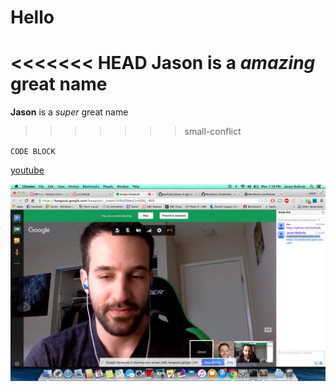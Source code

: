 # Hello
 
<<<<<<< HEAD
**Jason** is a *amazing* great name
=======
**Jason** is a *super* great name
>>>>>>> small-conflict

`CODE BLOCK`

[youtube](https://www.youtube.com/)

![Screenshot](GPS_1_Screenshot.png)
